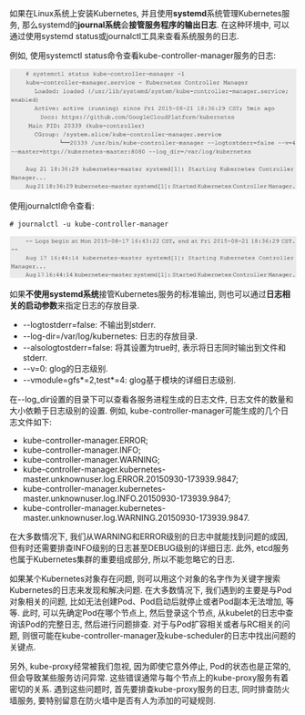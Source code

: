 
如果在Linux系统上安装Kubernetes, 并且使用**systemd**系统管理Kubernetes服务, 那么systemd的**journal系统**会**接管服务程序的输出日志**. 在这种环境中, 可以通过使用systemd status或journalctl工具来查看系统服务的日志. 

例如, 使用systemctl status命令查看kube\-controller\-manager服务的日志: 

![2019-09-26-15-02-47.png](./images/2019-09-26-15-02-47.png)

使用journalctl命令查看: 

```
# journalctl -u kube-controller-manager
```

![2019-09-26-15-03-23.png](./images/2019-09-26-15-03-23.png)

如果**不使用systemd系统**接管Kubernetes服务的标准输出, 则也可以通过**日志相关的启动参数**来指定日志的存放目录. 

* \-\-logtostderr=false: 不输出到stderr. 
* \-\-log\-dir=/var/log/kubernetes: 日志的存放目录. 
* \-\-alsologtostderr=false: 将其设置为true时, 表示将日志同时输出到文件和stderr. 
* \-\-v=0: glog的日志级别. 
* \-\-vmodule=gfs*=2,test*=4: glog基于模块的详细日志级别. 

在\-\-log\_dir设置的目录下可以查看各服务进程生成的日志文件, 日志文件的数量和大小依赖于日志级别的设置. 例如, kube\-controller\-manager可能生成的几个日志文件如下: 

* kube\-controller\-manager.ERROR; 
* kube\-controller\-manager.INFO; 
* kube\-controller\-manager.WARNING; 
* kube\-controller\-manager.kubernetes\-master.unknownuser.log.ERROR.20150930\-173939.9847; 
* kube\-controller\-manager.kubernetes\-master.unknownuser.log.INFO.20150930\-173939.9847; 
* kube\-controller\-manager.kubernetes\-master.unknownuser.log.WARNING.20150930\-173939.9847. 

在大多数情况下, 我们从WARNING和ERROR级别的日志中就能找到问题的成因, 但有时还需要排查INFO级别的日志甚至DEBUG级别的详细日志. 此外, etcd服务也属于Kubernetes集群的重要组成部分, 所以不能忽略它的日志. 

如果某个Kubernetes对象存在问题, 则可以用这个对象的名字作为关键字搜索Kubernetes的日志来发现和解决问题. 在大多数情况下, 我们遇到的主要是与Pod对象相关的问题, 比如无法创建Pod、Pod启动后就停止或者Pod副本无法增加, 等等. 此时, 可以先确定Pod在哪个节点上, 然后登录这个节点, 从kubelet的日志中查询该Pod的完整日志, 然后进行问题排查. 对于与Pod扩容相关或者与RC相关的问题, 则很可能在kube\-controller\-manager及kube\-scheduler的日志中找出问题的关键点. 

另外, kube\-proxy经常被我们忽视, 因为即使它意外停止, Pod的状态也是正常的, 但会导致某些服务访问异常. 这些错误通常与每个节点上的kube\-proxy服务有着密切的关系. 遇到这些问题时, 首先要排查kube\-proxy服务的日志, 同时排查防火墙服务, 要特别留意在防火墙中是否有人为添加的可疑规则. 
